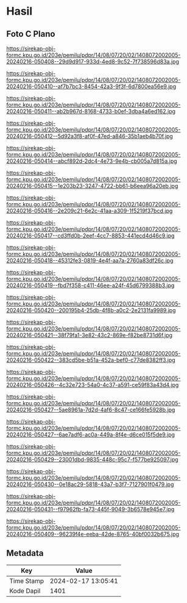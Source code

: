 # Hasil

## Foto C Plano

https://sirekap-obj-formc.kpu.go.id/203e/pemilu/pdpr/14/08/07/20/02/1408072002005-20240216-050408--29d9d917-933d-4ed8-9c52-7f738596d83a.jpg

https://sirekap-obj-formc.kpu.go.id/203e/pemilu/pdpr/14/08/07/20/02/1408072002005-20240216-050410--af7b7bc3-8454-42a3-9f3f-6d7800ea56e9.jpg

https://sirekap-obj-formc.kpu.go.id/203e/pemilu/pdpr/14/08/07/20/02/1408072002005-20240216-050411--ab2b967d-8168-4733-b0ef-3dba4a6ed162.jpg

https://sirekap-obj-formc.kpu.go.id/203e/pemilu/pdpr/14/08/07/20/02/1408072002005-20240216-050412--5d92a3f8-af0f-47ed-a846-35b1aeb4b70f.jpg

https://sirekap-obj-formc.kpu.go.id/203e/pemilu/pdpr/14/08/07/20/02/1408072002005-20240216-050414--abcf892d-2dc4-4e73-9e4b-cb005a7d815a.jpg

https://sirekap-obj-formc.kpu.go.id/203e/pemilu/pdpr/14/08/07/20/02/1408072002005-20240216-050415--1e203b23-3247-4722-bb61-b6eea96a20eb.jpg

https://sirekap-obj-formc.kpu.go.id/203e/pemilu/pdpr/14/08/07/20/02/1408072002005-20240216-050416--2e209c21-6e2c-41aa-a309-1f5219f37bcd.jpg

https://sirekap-obj-formc.kpu.go.id/203e/pemilu/pdpr/14/08/07/20/02/1408072002005-20240216-050417--cd3ffd0b-2eef-4cc7-8853-441ecd4d46c9.jpg

https://sirekap-obj-formc.kpu.go.id/203e/pemilu/pdpr/14/08/07/20/02/1408072002005-20240216-050418--45312fe3-0819-4e4f-aa7a-2760a83df26c.jpg

https://sirekap-obj-formc.kpu.go.id/203e/pemilu/pdpr/14/08/07/20/02/1408072002005-20240216-050419--fbd7f358-c411-46ee-a24f-45d6799388b3.jpg

https://sirekap-obj-formc.kpu.go.id/203e/pemilu/pdpr/14/08/07/20/02/1408072002005-20240216-050420--200195b4-25db-4f8b-a0c2-2e2131fa9989.jpg

https://sirekap-obj-formc.kpu.go.id/203e/pemilu/pdpr/14/08/07/20/02/1408072002005-20240216-050421--38f79fa1-3e82-43c2-869e-f82be8731d6f.jpg

https://sirekap-obj-formc.kpu.go.id/203e/pemilu/pdpr/14/08/07/20/02/1408072002005-20240216-050422--383cd5be-b51a-452a-bef0-c77de8382ff3.jpg

https://sirekap-obj-formc.kpu.go.id/203e/pemilu/pdpr/14/08/07/20/02/1408072002005-20240216-050426--4c32e723-54a0-4c37-a591-ce59f83a43d4.jpg

https://sirekap-obj-formc.kpu.go.id/203e/pemilu/pdpr/14/08/07/20/02/1408072002005-20240216-050427--5ae8961a-7d2d-4af6-8c47-ce166fe5928b.jpg

https://sirekap-obj-formc.kpu.go.id/203e/pemilu/pdpr/14/08/07/20/02/1408072002005-20240216-050427--6ae7adf6-ac0a-449a-8f4e-d6ce015f5de9.jpg

https://sirekap-obj-formc.kpu.go.id/203e/pemilu/pdpr/14/08/07/20/02/1408072002005-20240216-050429--23001dbd-9835-448c-95c7-f577be925097.jpg

https://sirekap-obj-formc.kpu.go.id/203e/pemilu/pdpr/14/08/07/20/02/1408072002005-20240216-050430--0e18ac29-5818-43a7-b3f7-7127901f0479.jpg

https://sirekap-obj-formc.kpu.go.id/203e/pemilu/pdpr/14/08/07/20/02/1408072002005-20240216-050431--f97962fb-fa73-445f-9049-3b6578e945e7.jpg

https://sirekap-obj-formc.kpu.go.id/203e/pemilu/pdpr/14/08/07/20/02/1408072002005-20240216-050409--96239f4e-eeba-42de-8765-40bf0032b675.jpg


## Metadata

| Key        | Value               |
| ---------- | ------------------- |
| Time Stamp | 2024-02-17 13:05:41 |
| Kode Dapil | 1401                |



